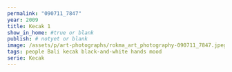 ```yaml
---
permalink: "090711_7847"
year: 2009
title: Kecak 1
show_in_home: #true or blank
publish: # notyet or blank
image: /assets/p/art-photographs/rokma_art_photography-090711_7847.jpeg
tags: people Bali kecak black-and-white hands mood
serie: Kecak
---
```

